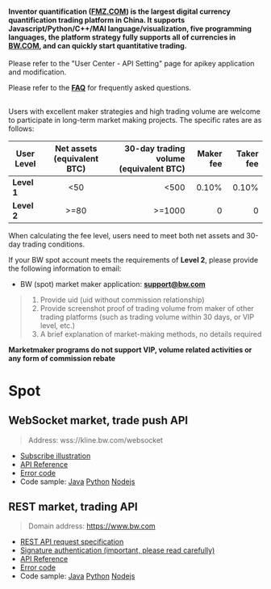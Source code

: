 #### Inventor quantification ([FMZ.COM](https://www.fmz.com)) is the largest digital currency quantification trading platform in China. It supports Javascript/Python/C++/MAI language/visualization, five programming languages, the platform strategy fully supports all of currencies in [BW.COM](https://www.bw.io), and can quickly start quantitative trading.

Please refer to the "User Center - API Setting" page for apikey application and modification.

Please refer to the [**FAQ**](https://github.com/bw-exchange/api_docs_cn/issues) for frequently asked questions.

##

Users with excellent maker strategies and high trading volume are welcome to participate in long-term market making projects. 
The specific rates are as follows:


|User Level|Net assets (equivalent BTC)|30-day trading volume (equivalent BTC)|Maker fee|Taker fee|
|----|:---:|----:|----:|----:|
|**Level 1**|<50|<500|0.10%|0.10%|
|**Level 2**|>=80|>=1000|0|0|



When calculating the fee level, users need to meet both net assets and 30-day trading conditions.

If your BW spot account meets the requirements of **Level 2**, please provide the following information to email:


* BW (spot) market maker application: **support@bw.com**
> 1. Provide uid (uid without commission relationship)
>2. Provide screenshot proof of trading volume from maker of other trading platforms (such as trading volume within 30 days, or VIP level, etc.)
>3. A brief explanation of market-making methods, no details required

**Marketmaker programs do not support VIP, volume related activities or any form of commission rebate**


##

# Spot

## WebSocket market, trade push API

> Address: wss://kline.bw.com/websocket

* [Subscribe illustration](https://github.com/bw-exchange/api_docs_cn/wiki/WebSocket-API-%E8%AE%A2%E9%98%85%E8%AF%B4%E6%98%8E)
* [API Reference](https://github.com/bw-exchange/api_docs_cn/wiki/WebSocket-API-Reference)
* [Error code](https://github.com/bw-exchange/api_docs_cn/wiki/WebSocket-API-%E9%94%99%E8%AF%AF%E7%A0%81)
* Code sample: [Java](https://github.com/bw-exchange/api/tree/master/java) [Python](https://github.com/bw-exchange/api/tree/master/python) [Nodejs](https://github.com/bw-exchange/api_docs_cn/blob/master/nodejsDemo/websocketDemo.js)

## REST market, trading API

> Domain address: https://www.bw.com

* [REST API request specification](https://github.com/bw-exchange/api_docs_cn/wiki/REST-API-%E8%AF%B7%E6%B1%82%E8%AF%B4%E6%98%8E)
* [Signature authentication (important, please read carefully)](https://github.com/bw-exchange/api_docs_cn/wiki/REST-API-%E7%AD%BE%E5%90%8D%E8%AE%A4%E8%AF%81(%E9%87%8D%E8%A6%81%EF%BC%8C%E8%AF%B7%E4%BB%94%E7%BB%86%E9%98%85%E8%AF%BB))
* [API Reference](https://github.com/bw-exchange/api_docs_cn/wiki/REST-API-Reference)
* [Error code](https://github.com/bw-exchange/api_docs_cn/wiki/REST-API--%E9%94%99%E8%AF%AF%E7%A0%81)
* Code sample: [Java](https://github.com/bw-exchange/api/tree/master/java) [Python](https://github.com/bw-exchange/api/tree/master/python) [Nodejs](https://github.com/bw-exchange/api_docs_cn/blob/master/nodejsDemo/restApiDemo.js)
